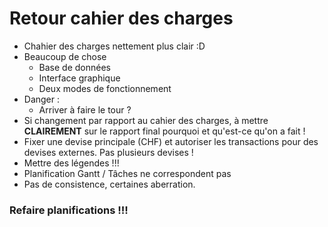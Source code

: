 # Retour cahier des charges

+ Chahier des charges nettement plus clair :D
+ Beaucoup de chose
  + Base de données
  + Interface graphique
  + Deux modes de fonctionnement
+ Danger :
  + Arriver à faire le tour ?
+ Si changement par rapport au cahier des charges, à mettre **CLAIREMENT** sur le rapport final pourquoi et qu'est-ce qu'on a fait !
+ Fixer une devise principale (CHF) et autoriser les transactions pour des devises externes. Pas plusieurs devises !
+ Mettre des légendes !!!
+ Planification Gantt / Tâches ne correspondent pas
+ Pas de consistence, certaines aberration.

### Refaire planifications !!!